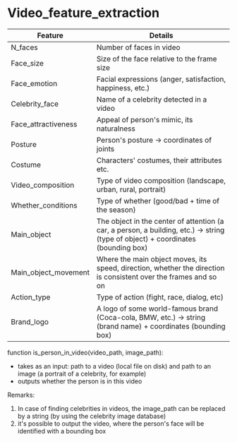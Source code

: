 # Video_feature_extraction

| Feature | Details |
| --- | --- |
| N_faces | Number of faces in video |
| Face_size | Size of the face relative to the frame size |
| Face_emotion | Facial expressions (anger, satisfaction, happiness, etc.) |
| Celebrity_face | Name of a celebrity detected in a video |
| Face_attractiveness | Appeal of person's mimic, its naturalness |
| Posture | Person's posture -> coordinates of joints |
| Costume | Characters' costumes, their attributes etc. |
| Video_composition | Type of video composition (landscape, urban, rural, portrait) |
| Whether_conditions | Type of whether (good/bad + time of the season) |
| Main_object | The object in the center of attention (a car, a person, a building, etc.) -> string (type of object) + coordinates (bounding box)|
| Main_object_movement | Where the main object moves, its speed, direction, whether the direction is consistent over the frames and so on |
| Action_type | Type of action (fight, race, dialog, etc)
| Brand_logo | A logo of some world-famous brand (Coca-cola, BMW, etc.) -> string (brand name) + coordinates (bounding box)| 


function is_person_in_video(video_path, image_path): 
- takes as an input: path to a video (local file on disk) and path to an image (a portrait of a celebrity, for example)
- outputs whether the person is in this video

Remarks: 
1) In case of finding celebrities in videos, the image_path can be replaced by a string (by using the celebrity image database)
2) it's possible to output the video, where the person's face will be identified with a bounding box



